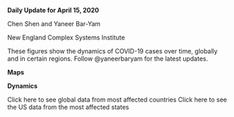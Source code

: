 **Daily Update for April 15, 2020**

Chen Shen and Yaneer Bar-Yam

New England Complex Systems Institute


These figures show the dynamics of COVID-19 cases over time, globally and in certain regions. Follow @yaneerbaryam for the latest updates.


**Maps**

**Dynamics**

Click here to see global data from most affected countries
Click here to see the US data from the most affected states

